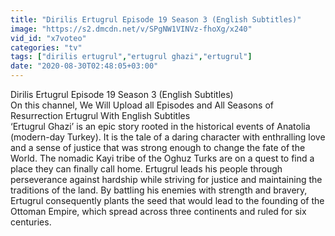 ```yaml
---
title: "Dirilis Ertugrul Episode 19 Season 3 (English Subtitles)"
image: "https://s2.dmcdn.net/v/SPgNW1VINVz-fhoXg/x240"
vid_id: "x7voteo"
categories: "tv"
tags: ["dirilis ertugrul","ertugrul ghazi","ertugrul"]
date: "2020-08-30T02:48:05+03:00"
---
```

Dirilis Ertugrul Episode 19  Season 3 (English Subtitles)  <br>On this channel, We Will Upload all Episodes and All Seasons of Resurrection Ertugrul With English Subtitles  <br>‘Ertugrul Ghazi’ is an epic story rooted in the historical events of Anatolia (modern-day Turkey). It is the tale of a daring character with enthralling love and a sense of justice that was strong enough to change the fate of the World. The nomadic Kayi tribe of the Oghuz Turks are on a quest to find a place they can finally call home. Ertugrul leads his people through perseverance against hardship while striving for justice and maintaining the traditions of the land. By battling his enemies with strength and bravery, Ertugrul consequently plants the seed that would lead to the founding of the Ottoman Empire, which spread across three continents and ruled for six centuries.  <br>
